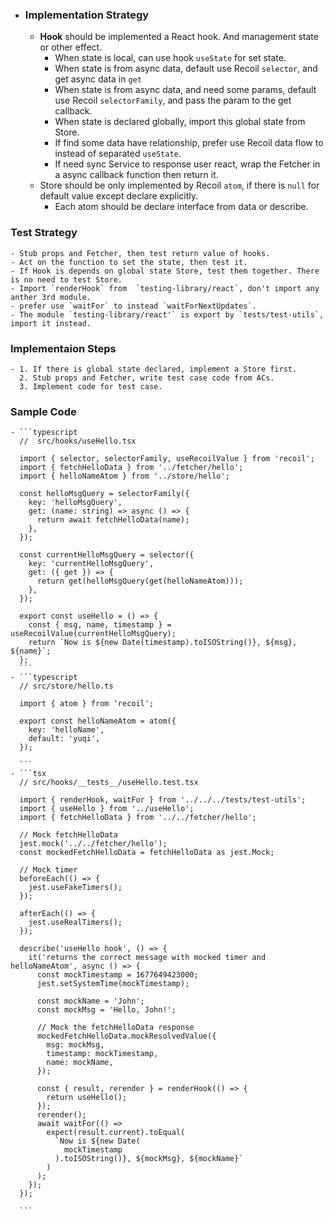 - ### Implementation Strategy
	- **Hook** should be implemented a React hook. And management state or other effect.
		- When state is local, can use hook `useState` for set state.
		- When state is from async data, default use Recoil `selector`, and get async data in `get`
		- When state is from async data, and need some params, default use Recoil `selectorFamily`, and pass the param to the get callback.
		- When state is declared globally, import this global state from Store.
		- If find some data have relationship, prefer use Recoil data flow  to instead of separated `useState`.
		- If need sync Service to response user react, wrap the Fetcher in a async callback function then return it.
	- Store should be only implemented by Recoil `atom`, if there is  `null` for default value except declare explicitly.
		- Each atom should be declare interface from data or describe.
### Test Strategy
	- Stub props and Fetcher, then test return value of hooks.
	- Act on the function to set the state, then test it.
	- If Hook is depends on global state Store, test them together. There is no need to test Store.
	- Import `renderHook` from  `testing-library/react`, don't import any anther 3rd module.
	- prefer use `waitFor` to instead `waitForNextUpdates`.
	- The module `testing-library/react'` is export by `tests/test-utils`,  import it instead.
### Implementaion Steps
	- 1. If there is global state declared, implement a Store first.
	  2. Stub props and Fetcher, write test case code from ACs.
	  3. Implement code for test case.
### Sample Code
	- ```typescript
	  //  src/hooks/useHello.tsx
	  
	  import { selector, selectorFamily, useRecoilValue } from 'recoil';
	  import { fetchHelloData } from '../fetcher/hello';
	  import { helloNameAtom } from '../store/hello';
	  
	  const helloMsgQuery = selectorFamily({
	    key: 'helloMsgQuery',
	    get: (name: string) => async () => {
	      return await fetchHelloData(name);
	    },
	  });
	  
	  const currentHelloMsgQuery = selector({
	    key: 'currentHelloMsgQuery',
	    get: ({ get }) => {
	      return get(helloMsgQuery(get(helloNameAtom)));
	    },
	  });
	  
	  export const useHello = () => {
	    const { msg, name, timestamp } = useRecoilValue(currentHelloMsgQuery);
	    return `Now is ${new Date(timestamp).toISOString()}, ${msg}, ${name}`;
	  };
	  ```
	- ```typescript
	  // src/store/hello.ts
	  
	  import { atom } from 'recoil';
	  
	  export const helloNameAtom = atom({
	    key: 'helloName',
	    default: 'yuqi',
	  });
	  
	  ```
	- ```tsx
	  // src/hooks/__tests__/useHello.test.tsx
	  
	  import { renderHook, waitFor } from '../../../tests/test-utils';
	  import { useHello } from '../useHello';
	  import { fetchHelloData } from '../../fetcher/hello';
	  
	  // Mock fetchHelloData
	  jest.mock('../../fetcher/hello');
	  const mockedFetchHelloData = fetchHelloData as jest.Mock;
	  
	  // Mock timer
	  beforeEach(() => {
	    jest.useFakeTimers();
	  });
	  
	  afterEach(() => {
	    jest.useRealTimers();
	  });
	  
	  describe('useHello hook', () => {
	    it('returns the correct message with mocked timer and helloNameAtom', async () => {
	      const mockTimestamp = 1677649423000;
	      jest.setSystemTime(mockTimestamp);
	  
	      const mockName = 'John';
	      const mockMsg = 'Hello, John!';
	  
	      // Mock the fetchHelloData response
	      mockedFetchHelloData.mockResolvedValue({
	        msg: mockMsg,
	        timestamp: mockTimestamp,
	        name: mockName,
	      });
	  
	      const { result, rerender } = renderHook(() => {
	        return useHello();
	      });
	      rerender();
	      await waitFor(() =>
	        expect(result.current).toEqual(
	          `Now is ${new Date(
	            mockTimestamp
	          ).toISOString()}, ${mockMsg}, ${mockName}`
	        )
	      );
	    });
	  });
	  
	  ```